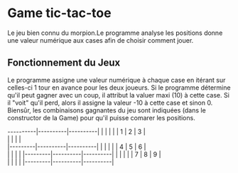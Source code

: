 # Game tic-tac-toe 

Le jeu bien connu du morpion.Le programme analyse les positions donne une valeur numérique aux cases afin de choisir comment jouer.

## Fonctionnement du Jeux 
                                         
Le programme assigne une valeur numérique à chaque case en itérant sur celles-ci 1 tour en avance pour les deux joueurs. Si le programme détermine qu'il peut gagner avec un coup, il attribut la valuer maxi (10) à cette case. Si il "voit" qu'il perd, alors il assigne la valeur -10 à cette case et sinon 0. Biensûr, les combinaisons gagnantes du jeu sont indiquées (dans le constructor de la Game) pour qu'il puisse comarer les positions.

----------|----------|----------|
|	  |          |          |
|    1    |      2   |     3 	|             
|         |          |          |                      
|---------|----------|----------|
| 	  |          |          |
|    4    |     5    |     6    |   	 
|	  |          |          |
|---------|----------|----------|
|	  |	     |	        |
|    7    | 	8    |     9    | 				
|         |	     |	        |
|---------|----------|----------|




      